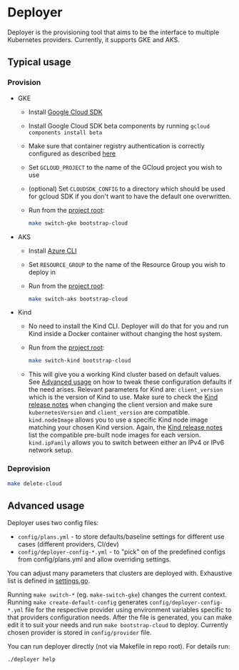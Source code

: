 # Deployer

Deployer is the provisioning tool that aims to be the interface to multiple Kubernetes providers. Currently, it supports GKE and AKS.

## Typical usage

### Provision

* GKE

  * Install [Google Cloud SDK](https://cloud.google.com/sdk/install)
  * Install Google Cloud SDK beta components by running `gcloud components install beta`
  * Make sure that container registry authentication is correctly configured as described [here](https://cloud.google.com/container-registry/docs/advanced-authentication)
  * Set `GCLOUD_PROJECT` to the name of the GCloud project you wish to use
  * (optional) Set `CLOUDSDK_CONFIG` to a directory which should be used for gcloud SDK if you don't want to have the default one overwritten.
  * Run from the [project root](/):

    ```bash
    make switch-gke bootstrap-cloud
    ```

* AKS

  * Install [Azure CLI](https://docs.microsoft.com/en-us/cli/azure/install-azure-cli?view=azure-cli-latest)
  * Set `RESOURCE_GROUP` to the name of the Resource Group you wish to deploy in
  * Run from the [project root](/):

    ```bash
    make switch-aks bootstrap-cloud
    ```
* Kind
  * No need to install the Kind CLI. Deployer will do that for you and run Kind inside a Docker container without changing the host system.
  * Run from the [project root](/):

    ```bash
    make switch-kind bootstrap-cloud
    ```

  * This will give you a working Kind cluster based on default values. See [Advanced usage](#advanced-usage) on how to tweak these configuration defaults if the need arises. Relevant parameters for Kind are: `client_version` which is the version of Kind to use. Make sure to check the [Kind release notes](https://github.com/kubernetes-sigs/kind/releases) when changing the client version and make sure `kubernetesVersion` and `client_version` are compatible. `kind.nodeImage` allows you to use a specific Kind node image matching your chosen Kind version. Again, the [Kind release notes](https://github.com/kubernetes-sigs/kind/releases) list the compatible pre-built node images for each version. `kind.ipFamily` allows you to switch between either an IPv4 or IPv6 network setup.

### Deprovision

```bash
make delete-cloud
```

## Advanced usage

Deployer uses two config files:

* `config/plans.yml` - to store defaults/baseline settings for different use cases (different providers, CI/dev)
* `config/deployer-config-*.yml` - to "pick" on of the predefined configs from config/plans.yml and allow overriding settings.

You can adjust many parameters that clusters are deployed with. Exhaustive list is defined in [settings.go](runner/settings.go).

Running `make switch-*` (eg. `make-switch-gke`) changes the current context. Running `make create-default-config` generates `config/deployer-config-*.yml` file for the respective provider using environment variables specific to that providers configuration needs. After the file is generated, you can make edit it to suit your needs and run `make bootstrap-cloud` to deploy. Currently chosen provider is stored in `config/provider` file.

You can run deployer directly (not via Makefile in repo root). For details run:

```bash
./deployer help
```
